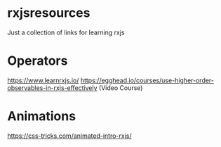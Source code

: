 # rxjsresources
Just a collection of links for learning rxjs


# Operators
https://www.learnrxjs.io/
https://egghead.io/courses/use-higher-order-observables-in-rxjs-effectively (Video Course)

# Animations
https://css-tricks.com/animated-intro-rxjs/
